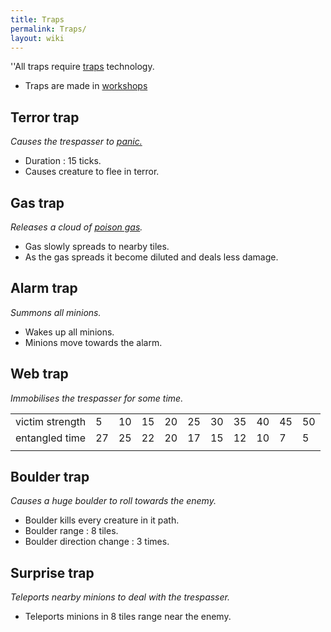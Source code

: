```yaml
---
title: Traps
permalink: Traps/
layout: wiki
---
```


''All traps require [traps](/keeperrl_wiki/Traps "wikilink") technology.

-   Traps are made in [workshops](/keeperrl_wiki/Workshop "wikilink")

Terror trap
-----------

*Causes the trespasser to [panic.](/keeperrl_wiki/Panic "wikilink")*

-   Duration : 15 ticks.
-   Causes creature to flee in terror.

Gas trap
--------

*Releases a cloud of [poison gas](/keeperrl_wiki/Poison_Gas "wikilink").*

-   Gas slowly spreads to nearby tiles.
-   As the gas spreads it become diluted and deals less damage.

Alarm trap
----------

*Summons all minions.*

-   Wakes up all minions.
-   Minions move towards the alarm.

Web trap
--------

*Immobilises the trespasser for some time.*

|                 |     |     |     |     |     |     |     |     |     |     |
|-----------------|-----|-----|-----|-----|-----|-----|-----|-----|-----|-----|
| victim strength | 5   | 10  | 15  | 20  | 25  | 30  | 35  | 40  | 45  | 50  |
| entangled time  | 27  | 25  | 22  | 20  | 17  | 15  | 12  | 10  | 7   | 5   |
||

Boulder trap
------------

*Causes a huge boulder to roll towards the enemy.*

-   Boulder kills every creature in it path.
-   Boulder range : 8 tiles.
-   Boulder direction change : 3 times.

Surprise trap
-------------

*Teleports nearby minions to deal with the trespasser.*

-   Teleports minions in 8 tiles range near the enemy.

